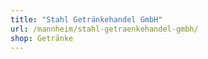 ```yaml
---
title: "Stahl Getränkehandel GmbH"
url: /mannheim/stahl-getraenkehandel-gmbh/
shop: Getränke
---
```

